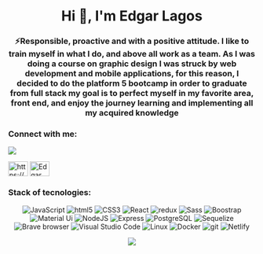 <h1 align="center">Hi 👋, I'm Edgar Lagos</h1>
<h3 align="center"> ⚡Responsible, proactive and with a positive attitude. I like to train myself in what I do, and above all work as a team. As I was doing a course on graphic design I was struck by web development and mobile applications, for this reason, I decided to do the platform 5 bootcamp in order to graduate from full stack my goal is to perfect myself in my favorite area, front end, and enjoy the journey learning and implementing all my acquired knowledge</h3>

<h3 align="left">Connect with me:</h3>
<p align="left">
    <a href="mailto:edgarlagos.355@gmail.com"><img src="https://img.shields.io/badge/Gmail-D14836?style=for-the-badge&logo=gmail&logoColor=white&link=mailto:borjapazr@gmail.com"/></a>
</p>
<a href="https://linkedin.com/in/https://www.linkedin.com/in/edgar-lagos/" target="blank"><img align="center" src="https://raw.githubusercontent.com/rahuldkjain/github-profile-readme-generator/master/src/images/icons/Social/linked-in-alt.svg" alt="https://www.linkedin.com/in/edgar-lagos/" height="30" width="40" /></a>
<a href="https://discord.gg/Edgar Lagos#8602" target="blank"><img align="center" src="https://raw.githubusercontent.com/rahuldkjain/github-profile-readme-generator/master/src/images/icons/Social/discord.svg" alt="Edgar Lagos#8602" height="30" width="40" /></a>
  

<h3 align="left">Stack of tecnologies:</h3>
<p align="center">  
    <img alt="JavaScript" src="https://img.shields.io/badge/-Javascript-yellow?style=flat-    square&logo=javascript&logoColor=white" />
      <img alt="html5" src="https://img.shields.io/badge/-HTML5-E34F26?style=flat-square&logo=html5&logoColor=white" />
    <img alt="CSS3" src="https://img.shields.io/badge/-CSS3-%231572B6?style=flat-square&logo=css3" />
<img alt="React" src="https://img.shields.io/badge/-React-45b8d8?style=flat-square&logo=react&logoColor=white" />
    <img alt="redux" src="https://img.shields.io/badge/-Redux-764ABC?style=flat-square&logo=redux&logoColor=white" />
     <img alt="Sass" src="https://img.shields.io/badge/-Sass-CC6699?style=flat-square&logo=sass&logoColor=white" />
    <img alt="Boostrap" src="https://img.shields.io/badge/-Bootstrap-blueviolet?style=flat-    square&logo=bootstrap&logoColor=white"/>
     <img alt="Material Ui" src="https://img.shields.io/badge/-Material%20Ui-blue?style=flat-square&logo=Material%20ui&logoColor=white"/>
     <img alt="NodeJS" src="https://img.shields.io/badge/-NodeJS-43853d?style=flat-square&logo=Node.js&logoColor=white" />
      <img alt="Express" src="https://img.shields.io/badge/-Express-white?style=flat-square&logo=Express&logoColor=black" />
     <img alt="PostgreSQL" src="https://img.shields.io/badge/-PostgreSQL-336791?style=flat- square&logo=PostgreSQL&logoColor=white" />
      <img alt="Sequelize" src="https://img.shields.io/badge/-Sequelize-blue?style=flat-    square&logo=sequelize&logoColor=white"/>
   <img alt="Brave browser" src="https://img.shields.io/badge/-Brave_Browser-FB542B?style=flat-square&logo=brave&logoColor=white" />
<img alt="Visual Studio Code" src="https://img.shields.io/badge/-Visual_Studio_Code-007ACC?style=flat-square&logo=Visual+Studio+Code&logoColor=white" />
     <img alt="Linux" src="https://img.shields.io/badge/-Linux-FCC624?style=flat-square&logo=Linux&logoColor=white" />
    <img alt="Docker" src="https://img.shields.io/badge/-Docker-46a2f1?style=flat-square&logo=docker&logoColor=white" />
    <img alt="git" src="https://img.shields.io/badge/-Git-F05032?style=flat-square&logo=git&logoColor=white" />
  <img alt="Netlify" src="https://img.shields.io/badge/-Netlify-%2300C7B7?style=flat-square&logo=netlify&logoColor=ffffff" />
 

</p>

<p align="center">
  <a href="#"><img src=https://media.giphy.com/media/26tn33aiTi1jkl6H6/giphy.gif"/></a>
</p>


